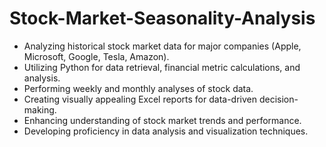 # Stock-Market-Seasonality-Analysis
* Analyzing historical stock market data for major companies (Apple, Microsoft, Google, Tesla, Amazon).
* Utilizing Python for data retrieval, financial metric calculations, and analysis.
* Performing weekly and monthly analyses of stock data.
* Creating visually appealing Excel reports for data-driven decision-making.
* Enhancing understanding of stock market trends and performance.
* Developing proficiency in data analysis and visualization techniques.

